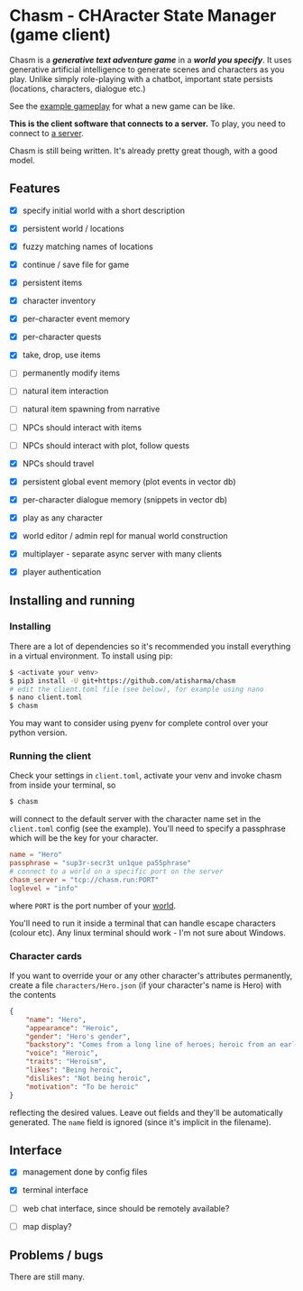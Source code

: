 # Chasm - CHAracter State Manager (game client)

Chasm is a ***generative text adventure game*** in a ***world you
specify***. It uses generative artificial intelligence to generate
scenes and characters as you play. Unlike simply role-playing with a
chatbot, important state persists (locations, characters, dialogue
etc.)

See the [example gameplay](example-gameplay.md) for what a new game can be like.

**This is the client software that connects to a server.**
To play, you need to connect to [a server](https://chasm.run/worlds).

Chasm is still being written. It's already pretty great though,
with a good model.


## Features

* [x] specify initial world with a short description
* [x] persistent world / locations
* [x] fuzzy matching names of locations
* [x] continue / save file for game
* [x] persistent items
* [x] character inventory
* [x] per-character event memory
* [x] per-character quests
* [x] take, drop, use items
* [ ] permanently modify items
* [ ] natural item interaction
* [ ] natural item spawning from narrative
* [ ] NPCs should interact with items
* [ ] NPCs should interact with plot, follow quests
* [x] NPCs should travel
* [x] persistent global event memory (plot events in vector db)
* [x] per-character dialogue memory (snippets in vector db)
* [x] play as any character
* [x] world editor / admin repl for manual world construction
* [x] multiplayer - separate async server with many clients
* [x] player authentication


## Installing and running

### Installing

There are a lot of dependencies so it's recommended you install
everything in a virtual environment.
To install using pip:
```bash
$ <activate your venv>
$ pip3 install -U git+https://github.com/atisharma/chasm
# edit the client.toml file (see below), for example using nano
$ nano client.toml
$ chasm
```

You may want to consider using pyenv for complete control over your python version.


### Running the client

Check your settings in `client.toml`, activate your venv and invoke chasm from inside your terminal, so
```bash
$ chasm
```
will connect to the default server with the character name set in the `client.toml` config (see the example). You'll need to specify a passphrase which will be the key for your character.

```toml
name = "Hero"
passphrase = "sup3r-secr3t un1que pa55phrase"
# connect to a world on a specific port on the server
chasm_server = "tcp://chasm.run:PORT"
loglevel = "info"
```
where `PORT` is the port number of your [world](https://chasm.run/worlds).

You'll need to run it inside a terminal that can handle escape characters (colour etc). Any linux terminal should work - I'm not sure about Windows.

### Character cards

If you want to override your or any other character's attributes
permanently, create a file `characters/Hero.json` (if your character's
name is Hero) with the contents
```json
{
    "name": "Hero",
    "appearance": "Heroic",
    "gender": "Hero's gender",
    "backstory": "Comes from a long line of heroes; heroic from an early age.",
    "voice": "Heroic",
    "traits": "Heroism",
    "likes": "Being heroic",
    "dislikes": "Not being heroic",
    "motivation": "To be heroic"
}
```
reflecting the desired values. Leave out fields and they'll be automatically generated. The `name` field is ignored (since it's implicit in the filename).


## Interface

- [x] management done by config files
- [x] terminal interface
- [ ] web chat interface, since should be remotely available?
- [ ] map display?


## Problems / bugs

There are still many.
